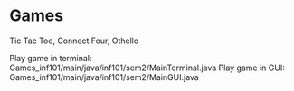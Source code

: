 # Games
Tic Tac Toe, Connect Four, Othello

Play game in terminal: Games_inf101/main/java/inf101/sem2/MainTerminal.java
Play game in GUI: Games_inf101/main/java/inf101/sem2/MainGUI.java
